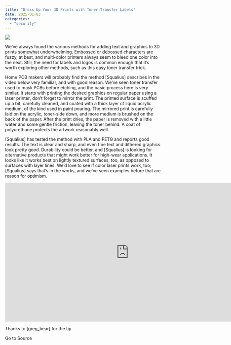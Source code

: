 ```yaml
---
title: "Dress Up Your 3D Prints with Toner-Transfer Labels"
date: 2025-01-03
categories: 
  - "security"
---
```


![](https://hackaday.com/wp-content/uploads/2025/01/toner_transfer.jpeg?w=800)

We’ve always found the various methods for adding text and graphics to 3D prints somewhat underwhelming. Embossed or debossed characters are fuzzy, at best, and multi-color printers always seem to bleed one color into the next. Still, the need for labels and logos is common enough that it’s worth exploring other methods, such as this easy toner transfer trick.

Home PCB makers will probably find the method \[Squalius\] describes in the video below very familiar, and with good reason. We’ve seen toner transfer used to mask PCBs before etching, and the basic process here is very similar. It starts with printing the desired graphics on regular paper using a laser printer; don’t forget to mirror the print. The printed surface is scuffed up a bit, carefully cleaned, and coated with a thick layer of liquid acrylic medium, of the kind used in paint pouring. The mirrored print is carefully laid on the acrylic, toner-side down, and more medium is brushed on the back of the paper. After the print dries, the paper is removed with a little water and some gentle friction, leaving the toner behind. A coat of polyurethane protects the artwork reasonably well.

\[Squalius\] has tested the method with PLA and PETG and reports good results. The text is clear and sharp, and even fine text and dithered graphics look pretty good. Durability could be better, and \[Squalius\] is looking for alternative products that might work better for high-wear applications. It looks like it works best on lightly textured surfaces, too, as opposed to surfaces with layer lines. We’d love to see if color laser prints work, too; \[Squalius\] says that’s in the works, and we’ve seen examples before that are reason for optimism.

<iframe title="Easy way to get sharp text to 3D print!" width="800" height="450" src="https://www.youtube.com/embed/wWhU4gyD9Bk?feature=oembed" frameborder="0" allow="accelerometer; autoplay; clipboard-write; encrypted-media; gyroscope; picture-in-picture; web-share" referrerpolicy="strict-origin-when-cross-origin" allowfullscreen></iframe>

Thanks to \[greg\_bear\] for the tip.

Go to Source
